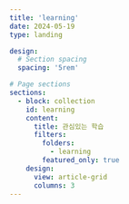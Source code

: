 ```yaml
---
title: 'learning'
date: 2024-05-19
type: landing

design:
  # Section spacing
  spacing: '5rem'

# Page sections
sections:
  - block: collection
    id: learning
    content:
      title: 관심있는 학습
      filters:
        folders:
          - learning
        featured_only: true
    design:
      view: article-grid
      columns: 3
---
```

